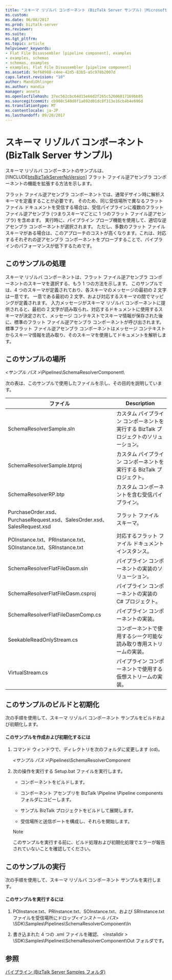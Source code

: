 ```yaml
---
title: "スキーマ リゾルバ コンポーネント (BizTalk Server サンプル) |Microsoft ドキュメント"
ms.custom: 
ms.date: 06/08/2017
ms.prod: biztalk-server
ms.reviewer: 
ms.suite: 
ms.tgt_pltfrm: 
ms.topic: article
helpviewer_keywords:
- Flat File Disassembler [pipeline component], examples
- examples, schemas
- schemas, examples
- examples, Flat File Disassembler [pipeline component]
ms.assetid: 9ef68988-c4ee-42d5-83b5-a5c978b2007d
caps.latest.revision: "10"
author: MandiOhlinger
ms.author: mandia
manager: anneta
ms.openlocfilehash: 37ec562cbc64d15e66d2f265c52606817169bb85
ms.sourcegitcommit: cb908c540d8f1a692d01dc8f313e16cb4b4e696d
ms.translationtype: MT
ms.contentlocale: ja-JP
ms.lasthandoff: 09/20/2017
---
```

# <a name="schema-resolver-component-biztalk-server-sample"></a>スキーマ リゾルバ コンポーネント (BizTalk Server サンプル)
スキーマ リゾルバ コンポーネントのサンプルは、[!INCLUDE[btsBizTalkServerNoVersion](../includes/btsbiztalkservernoversion-md.md)] フラット ファイル逆アセンブラ コンポーネントの機能を拡張する方法を示します。  
  
 フラット ファイル逆アセンブラ コンポーネントでは、通常デザイン時に解析スキーマを定義することが必要です。 そのため、同じ受信場所で異なるフラット ファイル ドキュメントを受信する場合は、受信パイプラインに複数のフラット ファイル逆アセンブラ (つまりスキーマごとに 1 つのフラット ファイル逆アセンブラ) を含めます。 実行時に、パイプライン プローブ機能を使用して、適切な逆アセンブラ コンポーネントが選択されます。 ただし、多数のフラット ファイル スキーマがある場合は、このアプローチのコストが高くなります。これは、対応するそれぞれの逆アセンブラ コンポーネントをプローブすることで、パイプラインのパフォーマンスが低下するためです。  
  
## <a name="what-this-sample-does"></a>このサンプルの処理  
 スキーマ リゾルバ コンポーネントは、フラット ファイル逆アセンブラ コンポーネントのスキーマを選択する、もう 1 つの方法を示します。 このサンプルでは、4 つのスキーマが定義されており、各スキーマのメッセージの最初の 2 文字は一意です。 一意である最初の 2 文字、および対応するスキーマの間でマッピングが定義されます。 入力メッセージがスキーマ リゾルバ コンポーネントに提供されると、最初の 2 文字が読み取られ、対応するドキュメントに使用するスキーマが決定されて、メッセージ コンテキストでスキーマ情報が保存された後に、標準のフラット ファイル逆アセンブラ コンポーネントが呼び出されます。 標準フラット ファイル逆アセンブラ コンポーネントはメッセージ コンテキストからスキーマ情報を読み取り、そのスキーマを使用してドキュメントを解析します。  
  
## <a name="where-to-find-this-sample"></a>このサンプルの場所  
 *\<サンプル パス >*\Pipelines\SchemaResolverComponent\  
  
 次の表は、このサンプルで使用したファイルを示し、その目的を説明しています。  
  
|ファイル|Description|  
|---------------|-----------------|  
|SchemaResolverSample.sln|カスタム パイプライン コンポーネントを実行する BizTalk プロジェクトのソリューション。|  
|SchemaResolverSample.btproj|カスタム パイプライン コンポーネントを実行する BizTalk プロジェクト。|  
|SchemaResolverRP.btp|カスタム コンポーネントを含む受信パイプライン。|  
|PurchaseOrder.xsd、PurchaseRequest.xsd、SalesOrder.xsd、SalesRequest.xsd|フラット ファイル スキーマ。|  
|POInstance.txt、PRInstance.txt、SOInstance.txt、SRInstance.txt|対応するフラット ファイル ドキュメント インスタンス。|  
|SchemaResolverFlatFileDasm.sln|パイプライン コンポーネントの実装のソリューション。|  
|SchemaResolverFlatFileDasm.csproj|パイプライン コンポーネントの実装の C# プロジェクト。|  
|SchemaResolverFlatFileDasmComp.cs|パイプライン コンポーネントの実装。|  
|SeekableReadOnlyStream.cs|コンポーネントで使用するシーク可能な読み取り専用ストリームの実装。|  
|VirtualStream.cs|パイプライン コンポーネントで使用する仮想ストリームの実装。|  
  
## <a name="building-and-initializing-this-sample"></a>このサンプルのビルドと初期化  
 次の手順を使用して、スキーマ リゾルバ コンポーネント サンプルをビルドおよび初期化します。  
  
#### <a name="to-build-and-initialize-this-sample"></a>このサンプルを作成および初期化するには  
  
1.  コマンド ウィンドウで、ディレクトリを次のフォルダに変更します (cd)。  
  
     *\<サンプル パス >*\Pipelines\SchemaResolverComponent  
  
2.  次の操作を実行する Setup.bat ファイルを実行します。  
  
    -   コンポーネントをビルドします。  
  
    -   コンポーネント アセンブリを BizTalk \Pipeline \Pipeline components フォルダにコピーします。  
  
    -   サンプル BizTalk プロジェクトをビルドして展開します。  
  
    -   受信場所と送信ポートを構成し、それらを開始します。  
  
    > [!NOTE]
    >  このサンプルを実行する前に、ビルド処理および初期化処理でエラーが報告されていないことを確認してください。  
  
## <a name="running-this-sample"></a>このサンプルの実行  
 次の手順を使用して、スキーマ リゾルバ コンポーネント サンプルを実行します。  
  
#### <a name="to-run-this-sample"></a>このサンプルを実行するには  
  
1.  POInstance.txt、PRInstance.txt、SOInstance.txt、および SRInstance.txt ファイルを受信場所にドロップ\<*インストール パス*> \SDK\Samples\Pipelines\SchemaResolverComponent\In  
  
2.  書き込まれた 4 つの .xml ファイルを確認、 \<Installdir > \SDK\Samples\Pipelines\SchemaResolverComponent\Out フォルダです。  
  
## <a name="see-also"></a>参照  
 [パイプライン (BizTalk Server Samples フォルダ)](../core/pipelines-biztalk-server-samples-folder.md)